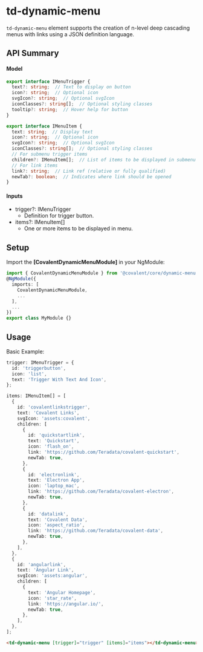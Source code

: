 # td-dynamic-menu

`td-dynamic-menu` element supports the creation of n-level deep cascading menus with links using a JSON definition language.

## API Summary

#### Model

```typescript
export interface IMenuTrigger {
  text?: string;  // Text to display on button
  icon?: string;  // Optional icon
  svgIcon?: string;  // Optional svgIcon
  iconClasses?: string[];  // Optional styling classes
  tooltip?: string;  // Hover help for button
}

export interface IMenuItem {
  text: string;  // Display text
  icon?: string;  // Optional icon
  svgIcon?: string;  // Optional svgIcon
  iconClasses?: string[];  // Optional styling classes
  // For submenu trigger items
  children?: IMenuItem[];  // List of items to be displayed in submenu
  // For link items
  link?: string;  // Link ref (relative or fully qualified)
  newTab?: boolean;  // Indicates where link should be opened
}
```

#### Inputs

+ trigger?: IMenuTrigger
  + Definition for trigger button.
+ items?: IMenuItem[]
  + One or more items to be displayed in menu.

## Setup

Import the **[CovalentDynamicMenuModule]** in your NgModule:

```typescript
import { CovalentDynamicMenuModule } from '@covalent/core/dynamic-menu';
@NgModule({
  imports: [
    CovalentDynamicMenuModule,
    ...
  ],
  ...
})
export class MyModule {}
```

## Usage

Basic Example:

```typescript
trigger: IMenuTrigger = {
  id: 'triggerbutton',
  icon: 'list',
  text: 'Trigger With Text And Icon',
};

items: IMenuItem[] = [
  {
    id: 'covalentlinkstrigger',
    text: 'Covalent Links',
    svgIcon: 'assets:covalent',
    children: [
      {
        id: 'quickstartlink',
        text: 'Quickstart',
        icon: 'flash_on',
        link: 'https://github.com/Teradata/covalent-quickstart',
        newTab: true,
      },
      {
        id: 'electronlink',
        text: 'Electron App',
        icon: 'laptop_mac',
        link: 'https://github.com/Teradata/covalent-electron',
        newTab: true,
      },
      {
        id: 'datalink',
        text: 'Covalent Data',
        icon: 'aspect_ratio',
        link: 'https://github.com/Teradata/covalent-data',
        newTab: true,
      },
    ],
  },
  {
    id: 'angularlink',
    text: 'Angular Link',
    svgIcon: 'assets:angular',
    children: [
      {
        text: 'Angular Homepage',
        icon: 'star_rate',
        link: 'https://angular.io/',
        newTab: true,
      },
    ],
  },
];
```

```html
<td-dynamic-menu [trigger]="trigger" [items]="items"></td-dynamic-menu>
```
